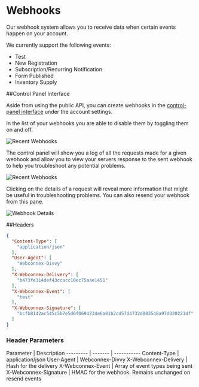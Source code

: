 # Webhooks

Our webhook system allows you to receive data when certain events happen on your account.

We currently support the following events:

* Test
* New Registration
* Subscription/Recurring Notification
* Form Published
* Inventory Supply

##Control Panel Interface

Aside from using the public API, you can create webhooks in the [control-panel interface](https://manage.webconnex.com) under the account settings.

In the list of your webhooks you are able to disable them by toggling them on and off.

![Recent Webhooks](/images/webhook-activate.png)

The control panel will show you a log of all the requests made for a given webhook and allow you to view your servers response to the sent webhook to help you troubleshoot any potential problems.

![Recent Webhooks](/images/webhook-recent.png)

Clicking on the details of a request will reveal more information that might be useful in troubleshooting problems. You can also resend your webhook from this pane.

![Webhook Details](/images/webhook-details.png)

##Headers

```json
{
  "Content-Type": [
    "application/json"
  ],
  "User-Agent": [
    "Webconnex-Divvy"
  ],
  "X-Webconnex-Delivery": [
    "b473fe314def43ccacc10ec75aae1451"
  ],
  "X-Webconnex-Event": [
    "test"
  ],
  "X-Webconnex-Signature": [
    "bcfb8142ac545c5b7e5d6f0694234e6a01b2cd57d4732d883548a97d020221df"
  ]
}
```

### Header Parameters
Parameter | Description
--------- | ------- | -----------
Content-Type | application/json
User-Agent | Webconnex-Divvy
X-Webconnex-Delivery | Hash for the delivery
X-Webconnex-Event | Array of event types being sent
X-Webconnex-Signature | HMAC for the webhook. Remains unchanged on resend events
